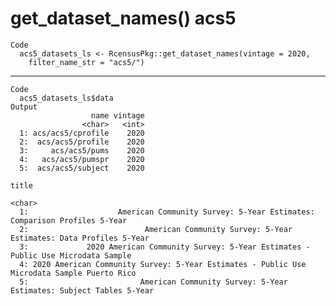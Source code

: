 # get_dataset_names() acs5

    Code
      acs5_datasets_ls <- RcensusPkg::get_dataset_names(vintage = 2020,
        filter_name_str = "acs5/")

---

    Code
      acs5_datasets_ls$data
    Output
                      name vintage
                    <char>   <int>
      1: acs/acs5/cprofile    2020
      2:  acs/acs5/profile    2020
      3:     acs/acs5/pums    2020
      4:   acs/acs5/pumspr    2020
      5:  acs/acs5/subject    2020
                                                                                              title
                                                                                             <char>
      1:                    American Community Survey: 5-Year Estimates: Comparison Profiles 5-Year
      2:                          American Community Survey: 5-Year Estimates: Data Profiles 5-Year
      3:             2020 American Community Survey: 5-Year Estimates - Public Use Microdata Sample
      4: 2020 American Community Survey: 5-Year Estimates - Public Use Microdata Sample Puerto Rico
      5:                         American Community Survey: 5-Year Estimates: Subject Tables 5-Year

